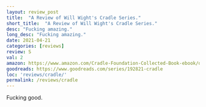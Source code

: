 ```yaml
---
layout: review_post
title:  "A Review of Will Wight's Cradle Series."
short_title:  "A Review of Will Wight's Cradle Series."
desc: "Fucking amazing."
long_desc: "Fucking amazing."
date: 2021-04-21
categories: [reviews]
review: S
val: 2
amazon: https://www.amazon.com/Cradle-Foundation-Collected-Book-ebook/dp/B076G8DVN6
goodreads: https://www.goodreads.com/series/192821-cradle
loc: 'reviews/cradle/'
permalink: /reviews/cradle
---
```


Fucking good.
